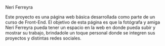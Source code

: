 Neri Ferreyra

Este proyecto es una página web básica desarrollada como parte de un curso de Front-End.
El objetivo de esta página es que la fotógrafa y amiga Neri Ferreyra pueda tener un espacio en la web en donde pueda subir
y mostrar su trabajo, brindadole un toque personal donde se integren sus proyectos y distintas redes sociales.